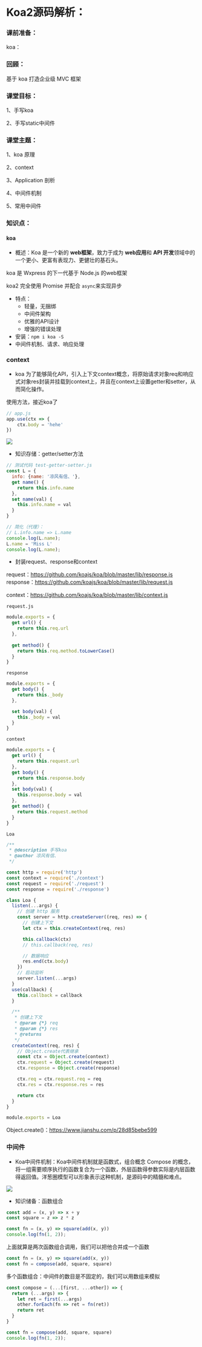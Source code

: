 # Koa2源码解析：

### 课前准备：

koa：

### 回顾：

基于 koa 打造企业级 MVC 框架

### 课堂目标：

1、手写koa

2、手写static中间件

### 课堂主题：

1、koa 原理

2、context

3、Application 剖析

4、中间件机制

5、常用中间件



### 知识点：

#### koa

- 概述：Koa 是一个新的 **web框架**，致力于成为 **web应用**和 **API 开发**领域中的一个更小、更富有表现力、更健壮的基石头。

koa 是 Wxpress 的下一代基于 Node.js 的web框架

koa2 完全使用 Promise 并配合 `async`来实现异步

- 特点：
  - 轻量，无捆绑
  - 中间件架构
  - 优雅的API设计
  - 增强的错误处理
- 安装：`npm i koa -S`
- 中间件机制、请求、响应处理

### context

- koa 为了能够简化API，引入上下文context概念，将原始请求对象req和响应式对象res封装并挂载到context上，并且在context上设置getter和setter，从而简化操作。

使用方法，接近koa了

```js
// app.js
app.use(ctx => {
    ctx.body = 'hehe'
})
```

![](https://i.loli.net/2021/11/09/mlBUprs2oMtWE1k.png)

- 知识存储：getter/setter方法

```js
// 测试代码 test-getter-setter.js
const L = {
  info: {name: '凉风有信、'},
  get name() {
    return this.info.name
  },
  set name(val) {
    this.info.name = val
  }
}

// 简化（代理）：
// L.info.name => L.name
console.log(L.name);
L.name = 'Miss L'
console.log(L.name);
```

- 封装request、response和context

request：https://github.com/koajs/koa/blob/master/lib/response.js
response：https://github.com/koajs/koa/blob/master/lib/request.js

context：https://github.com/koajs/koa/blob/master/lib/context.js

`request.js`

```js
module.exports = {
  get url() {
    return this.req.url
  },
  
  get method() {
    return this.req.method.toLowerCase()
  }
}
```

`response`

```js
module.exports = {
  get body() {
    return this._body
  },

  set body(val) {
    this._body = val
  }
}
```

`context`

```js
module.exports = {
  get url() {
    return this.request.url
  },
  get body() {
    return this.response.body
  },
  set body(val) {
    this.response.body = val
  },
  get method() {
    return this.request.method
  }
}

```

`Loa`

```js
/**
 * @description 手写koa
 * @author 凉风有信、
 */

const http = require('http')
const context = require('./context')
const request = require('./request')
const response = require('./response')

class Loa {
  listen(...args) {
    // 创建 http 服务
    const server = http.createServer((req, res) => {
      // 创建上下文
      let ctx = this.createContext(req, res)

      this.callback(ctx)
      // this.callback(req, res)

      // 数据响应
      res.end(ctx.body)
    })
    // 启动监听
    server.listen(...args)
  }
  use(callback) {
    this.callback = callback
  }

  /**
   * 创建上下文
   * @param {*} req 
   * @param {*} res 
   * @returns 
   */
  createContext(req, res) {
    // Object.create代表继承
    const ctx = Object.create(context)
    ctx.request = Object.create(request)
    ctx.response = Object.create(response)

    ctx.req = ctx.request.req = req
    ctx.res = ctx.response.res = res

    return ctx
  }
}

module.exports = Loa
```

Object.create()：https://www.jianshu.com/p/28d85bebe599



### 中间件

- Koa中间件机制：Koa中间件机制就是函数式，组合概念 Compose 的概念，将一组需要顺序执行的函数复合为一个函数，外层函数得参数实际是内层函数得返回值。洋葱圈模型可以形象表示这种机制，是源码中的精髓和难点。

![](https://i.loli.net/2021/11/09/xodUm52kp6bCOTr.png)

- 知识储备：函数组合

```js
const add = (x, y) => x + y
const square = z => z * z

const fn = (x, y) => square(add(x, y))
console.log(fn(1, 2));
```

上面就算是两次函数组合调用，我们可以把他合并成一个函数

```js
const fn = (x, y) => square(add(x, y))
const fn = compose(add, square, square)
```

多个函数组合：中间件的数目是不固定的，我们可以用数组来模拟

```js
const compose = (...[first, ...other]) => {
  return (...args) => {
    let ret = first(...args)
    other.forEach(fn => ret = fn(ret))
    return ret
  }
}

const fn = compose(add, square, square)
console.log(fn(1, 2));
```

